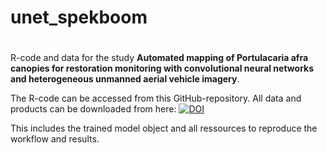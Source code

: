 # unet_spekboom

#

R-code and data for the study <strong>Automated mapping of Portulacaria afra canopies for restoration monitoring with convolutional neural networks and heterogeneous unmanned aerial vehicle imagery</strong>.

The R-code can be accessed from this GitHub-repository. All data and products can be downloaded from here: [![DOI](https://zenodo.org/badge/DOI/10.5281/zenodo.7044728.svg)](https://doi.org/10.5281/zenodo.7044727)

This includes the trained model object and all ressources to reproduce the workflow and results.



